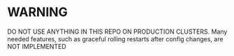 # WARNING

DO NOT USE ANYTHING IN THIS REPO ON PRODUCTION CLUSTERS. Many needed
features, such as graceful rolling restarts after config changes,
are NOT IMPLEMENTED
